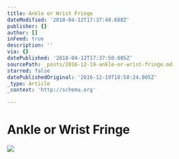 ```yaml
---
title: Ankle or Wrist Fringe
dateModified: '2018-04-12T17:37:48.688Z'
publisher: {}
author: []
inFeed: true
description: ''
via: {}
datePublished: '2018-04-12T17:37:50.085Z'
sourcePath: _posts/2016-12-19-ankle-or-wrist-fringe.md
starred: false
datePublishedOriginal: '2016-12-19T18:58:24.005Z'
_type: Article
_context: 'http://schema.org'

---
```

# **Ankle or Wrist Fringe**
![](https://the-grid-user-content.s3-us-west-2.amazonaws.com/19690184-723a-461b-8c36-73fbc14ef1a2.jpg)